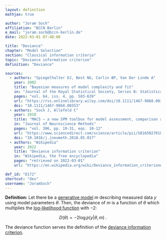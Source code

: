 ```yaml
---
layout: definition
mathjax: true

author: "Joram Soch"
affiliation: "BCCN Berlin"
e_mail: "joram.soch@bccn-berlin.de"
date: 2022-03-01 07:48:00

title: "Deviance"
chapter: "Model Selection"
section: "Classical information criteria"
topic: "Deviance information criterion"
definition: "Deviance"

sources:
  - authors: "Spiegelhalter DJ, Best NG, Carlin BP, Van Der Linde A"
    year: 2002
    title: "Bayesian measures of model complexity and fit"
    in: "Journal of the Royal Statistical Society, Series B: Statistical Methodology"
    pages: "vol. 64, iss. 4, pp. 583-639"
    url: "https://rss.onlinelibrary.wiley.com/doi/10.1111/1467-9868.00353"
    doi: "10.1111/1467-9868.00353"
  - authors: "Soch J, Allefeld C"
    year: 2018
    title: "MACS – a new SPM toolbox for model assessment, comparison and selection"
    in: "Journal of Neuroscience Methods"
    pages: "vol. 306, pp. 19-31, eqs. 10-12"
    url: "https://www.sciencedirect.com/science/article/pii/S0165027018301468"
    doi: "10.1016/j.jneumeth.2018.05.017"
  - authors: "Wikipedia"
    year: 2022
    title: "Deviance information criterion"
    in: "Wikipedia, the free encyclopedia"
    pages: "retrieved on 2022-03-01"
    url: "https://en.wikipedia.org/wiki/Deviance_information_criterion#Definition"

def_id: "D172"
shortcut: "dev"
username: "JoramSoch"
---
```



**Definition:** Let there be a [generative model](/D/gm) $m$ describing measured data $y$ using model parameters $\theta$. Then, the deviance of $m$ is a function of $\theta$ which multiplies the [log-likelihood function](/D/llf) with $-2$:

$$ \label{eq:dev}
D(\theta) = -2 \log p(y|\theta,m) \; .
$$

The deviance function serves the definition of the [deviance information criterion](/D/dic).